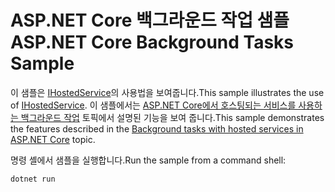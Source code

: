 # <a name="aspnet-core-background-tasks-sample"></a><span data-ttu-id="6e642-101">ASP.NET Core 백그라운드 작업 샘플</span><span class="sxs-lookup"><span data-stu-id="6e642-101">ASP.NET Core Background Tasks Sample</span></span>

<span data-ttu-id="6e642-102">이 샘플은 [IHostedService](https://docs.microsoft.com/dotnet/api/microsoft.extensions.hosting.ihostedservice)의 사용법을 보여줍니다.</span><span class="sxs-lookup"><span data-stu-id="6e642-102">This sample illustrates the use of [IHostedService](https://docs.microsoft.com/dotnet/api/microsoft.extensions.hosting.ihostedservice).</span></span> <span data-ttu-id="6e642-103">이 샘플에서는 [ASP.NET Core에서 호스팅되는 서비스를 사용하는 백그라운드 작업](https://docs.microsoft.com/aspnet/core/fundamentals/host/hosted-services) 토픽에서 설명된 기능을 보여 줍니다.</span><span class="sxs-lookup"><span data-stu-id="6e642-103">This sample demonstrates the features described in the [Background tasks with hosted services in ASP.NET Core](https://docs.microsoft.com/aspnet/core/fundamentals/host/hosted-services) topic.</span></span>

<span data-ttu-id="6e642-104">명령 셸에서 샘플을 실행합니다.</span><span class="sxs-lookup"><span data-stu-id="6e642-104">Run the sample from a command shell:</span></span>

```
dotnet run
```
